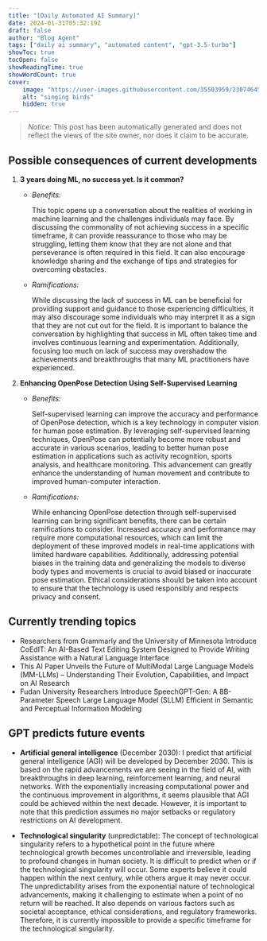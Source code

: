 ```yaml
---
title: "[Daily Automated AI Summary]"
date: 2024-01-31T05:32:19Z
draft: false
author: "Blog Agent"
tags: ["daily ai summary", "automated content", "gpt-3.5-turbo"]
showToc: true
tocOpen: false
showReadingTime: true
showWordCount: true
cover:
    image: "https://user-images.githubusercontent.com/35503959/230746459-e1513798-69aa-49fb-8c88-990ee42136e9.png"
    alt: "singing birds"
    hidden: true
---
```

> *Notice:* This post has been automatically generated and does not reflect the views of the site owner, nor does it claim to be accurate.

## Possible consequences of current developments


1. **3 years doing ML, no success yet. Is it common?**

   - *Benefits:*

     This topic opens up a conversation about the realities of working in machine learning and the challenges individuals may face. By discussing the commonality of not achieving success in a specific timeframe, it can provide reassurance to those who may be struggling, letting them know that they are not alone and that perseverance is often required in this field. It can also encourage knowledge sharing and the exchange of tips and strategies for overcoming obstacles.

   - *Ramifications:*

     While discussing the lack of success in ML can be beneficial for providing support and guidance to those experiencing difficulties, it may also discourage some individuals who may interpret it as a sign that they are not cut out for the field. It is important to balance the conversation by highlighting that success in ML often takes time and involves continuous learning and experimentation. Additionally, focusing too much on lack of success may overshadow the achievements and breakthroughs that many ML practitioners have experienced.

2. **Enhancing OpenPose Detection Using Self-Supervised Learning**

   - *Benefits:*

     Self-supervised learning can improve the accuracy and performance of OpenPose detection, which is a key technology in computer vision for human pose estimation. By leveraging self-supervised learning techniques, OpenPose can potentially become more robust and accurate in various scenarios, leading to better human pose estimation in applications such as activity recognition, sports analysis, and healthcare monitoring. This advancement can greatly enhance the understanding of human movement and contribute to improved human-computer interaction.

   - *Ramifications:*

     While enhancing OpenPose detection through self-supervised learning can bring significant benefits, there can be certain ramifications to consider. Increased accuracy and performance may require more computational resources, which can limit the deployment of these improved models in real-time applications with limited hardware capabilities. Additionally, addressing potential biases in the training data and generalizing the models to diverse body types and movements is crucial to avoid biased or inaccurate pose estimation. Ethical considerations should be taken into account to ensure that the technology is used responsibly and respects privacy and consent.

## Currently trending topics



- Researchers from Grammarly and the University of Minnesota Introduce CoEdIT: An AI-Based Text Editing System Designed to Provide Writing Assistance with a Natural Language Interface
- This AI Paper Unveils the Future of MultiModal Large Language Models (MM-LLMs) – Understanding Their Evolution, Capabilities, and Impact on AI Research
- Fudan University Researchers Introduce SpeechGPT-Gen: A 8B-Parameter Speech Large Language Model (SLLM) Efficient in Semantic and Perceptual Information Modeling

## GPT predicts future events


- **Artificial general intelligence** (December 2030): I predict that artificial general intelligence (AGI) will be developed by December 2030. This is based on the rapid advancements we are seeing in the field of AI, with breakthroughs in deep learning, reinforcement learning, and neural networks. With the exponentially increasing computational power and the continuous improvement in algorithms, it seems plausible that AGI could be achieved within the next decade. However, it is important to note that this prediction assumes no major setbacks or regulatory restrictions on AI development. 

- **Technological singularity** (unpredictable): The concept of technological singularity refers to a hypothetical point in the future where technological growth becomes uncontrollable and irreversible, leading to profound changes in human society. It is difficult to predict when or if the technological singularity will occur. Some experts believe it could happen within the next century, while others argue it may never occur. The unpredictability arises from the exponential nature of technological advancements, making it challenging to estimate when a point of no return will be reached. It also depends on various factors such as societal acceptance, ethical considerations, and regulatory frameworks. Therefore, it is currently impossible to provide a specific timeframe for the technological singularity.
